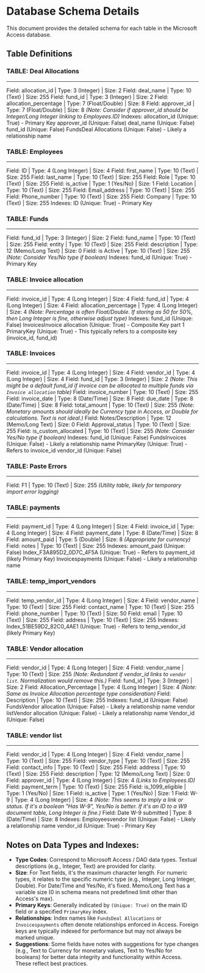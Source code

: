 # Database Schema Details

This document provides the detailed schema for each table in the Microsoft Access database.

## Table Definitions

### TABLE: Deal Allocations
-----------------------------
Field: allocation_id | Type: 3 (Integer) | Size: 2
Field: deal_name | Type: 10 (Text) | Size: 255
Field: fund_id | Type: 3 (Integer) | Size: 2
Field: allocation_percentage | Type: 7 (Float/Double) | Size: 8
Field: approver_id | Type: 7 (Float/Double) | Size: 8  *(Note: Consider if approver_id should be Integer/Long Integer linking to Employees.ID)*
Indexes:
  allocation_id (Unique: True) - Primary Key
  approver_id (Unique: False)
  deal_name (Unique: False)
  fund_id (Unique: False)
  FundsDeal Allocations (Unique: False) - Likely a relationship name

### TABLE: Employees
-----------------------------
Field: ID | Type: 4 (Long Integer) | Size: 4
Field: first_name | Type: 10 (Text) | Size: 255
Field: last_name | Type: 10 (Text) | Size: 255
Field: Role | Type: 10 (Text) | Size: 255
Field: is_active | Type: 1 (Yes/No) | Size: 1
Field: Location | Type: 10 (Text) | Size: 255
Field: Email_address | Type: 10 (Text) | Size: 255
Field: Phone_number | Type: 10 (Text) | Size: 255
Field: Company | Type: 10 (Text) | Size: 255
Indexes:
  ID (Unique: True) - Primary Key

### TABLE: Funds
-----------------------------
Field: fund_id | Type: 3 (Integer) | Size: 2
Field: fund_name | Type: 10 (Text) | Size: 255
Field: entity | Type: 10 (Text) | Size: 255
Field: description | Type: 12 (Memo/Long Text) | Size: 0
Field: is Active | Type: 10 (Text) | Size: 255 *(Note: Consider Yes/No type if boolean)*
Indexes:
  fund_id (Unique: True) - Primary Key

### TABLE: Invoice allocation
-----------------------------
Field: invoice_id | Type: 4 (Long Integer) | Size: 4
Field: fund_id | Type: 4 (Long Integer) | Size: 4
Field: allocation_percentage | Type: 4 (Long Integer) | Size: 4 *(Note: Percentage is often Float/Double. If storing as 50 for 50%, then Long Integer is fine, otherwise adjust type)*
Indexes:
  fund_id (Unique: False)
  InvoicesInvoice allocation (Unique: True) - Composite Key part 1
  PrimaryKey (Unique: True) - This typically refers to a composite key (invoice_id, fund_id)

### TABLE: Invoices
-----------------------------
Field: invoice_id | Type: 4 (Long Integer) | Size: 4
Field: vendor_id | Type: 4 (Long Integer) | Size: 4
Field: fund_id | Type: 3 (Integer) | Size: 2 *(Note: This might be a default fund_id if invoice can be allocated to multiple funds via `Invoice allocation` table)*
Field: invoice_number | Type: 10 (Text) | Size: 255
Field: invoice_date | Type: 8 (Date/Time) | Size: 8
Field: due_date | Type: 8 (Date/Time) | Size: 8
Field: total_amount | Type: 10 (Text) | Size: 255 *(Note: Monetary amounts should ideally be Currency type in Access, or Double for calculations. Text is not ideal.)*
Field: Notes/Description | Type: 12 (Memo/Long Text) | Size: 0
Field: Approval_status | Type: 10 (Text) | Size: 255
Field: is_custom_allocated | Type: 10 (Text) | Size: 255 *(Note: Consider Yes/No type if boolean)*
Indexes:
  fund_id (Unique: False)
  FundsInvoices (Unique: False) - Likely a relationship name
  PrimaryKey (Unique: True) - Refers to invoice_id
  vendor_id (Unique: False)

### TABLE: Paste Errors
-----------------------------
Field: F1 | Type: 10 (Text) | Size: 255 *(Utility table, likely for temporary import error logging)*

### TABLE: payments
-----------------------------
Field: payment_id | Type: 4 (Long Integer) | Size: 4
Field: invoice_id | Type: 4 (Long Integer) | Size: 4
Field: payment_date | Type: 8 (Date/Time) | Size: 8
Field: amount_paid | Type: 5 (Double) | Size: 8 *(Appropriate for currency)*
Field: notes | Type: 10 (Text) | Size: 255
Indexes:
  amount_paid (Unique: False)
  Index_F3A895D2_0D7C_4F5A (Unique: True) - Refers to payment_id (likely Primary Key)
  Invoicespayments (Unique: False) - Likely a relationship name

### TABLE: temp_import_vendors
-----------------------------
Field: temp_vendor_id | Type: 4 (Long Integer) | Size: 4
Field: vendor_name | Type: 10 (Text) | Size: 255
Field: contact_name | Type: 10 (Text) | Size: 255
Field: phone_number | Type: 10 (Text) | Size: 50
Field: email | Type: 10 (Text) | Size: 255
Field: address | Type: 10 (Text) | Size: 255
Indexes:
  Index_51BE59D2_82C0_4AE1 (Unique: True) - Refers to temp_vendor_id (likely Primary Key)

### TABLE: Vendor allocation
-----------------------------
Field: vendor_id | Type: 4 (Long Integer) | Size: 4
Field: vendor_name | Type: 10 (Text) | Size: 255 *(Note: Redundant if vendor_id links to `vendor list`. Normalization would remove this.)*
Field: fund_id | Type: 3 (Integer) | Size: 2
Field: Allocation_Percentage | Type: 4 (Long Integer) | Size: 4 *(Note: Same as Invoice Allocation percentage type consideration)*
Field: Description | Type: 10 (Text) | Size: 255
Indexes:
  fund_id (Unique: False)
  FundsVendor allocation (Unique: False) - Likely a relationship name
  vendor listVendor allocation (Unique: False) - Likely a relationship name
  Vendor_id (Unique: False)

### TABLE: vendor list
-----------------------------
Field: vendor_id | Type: 4 (Long Integer) | Size: 4
Field: vendor_name | Type: 10 (Text) | Size: 255
Field: vendor_type | Type: 10 (Text) | Size: 255
Field: contact_info | Type: 10 (Text) | Size: 255
Field: address | Type: 10 (Text) | Size: 255
Field: description | Type: 12 (Memo/Long Text) | Size: 0
Field: approver_id | Type: 4 (Long Integer) | Size: 4 *(Links to Employees.ID)*
Field: payment_term | Type: 10 (Text) | Size: 255
Field: is_1099_eligible | Type: 1 (Yes/No) | Size: 1
Field: is_active | Type: 1 (Yes/No) | Size: 1
Field: W-9 | Type: 4 (Long Integer) | Size: 4 *(Note: This seems to imply a link or status. If it's a boolean "Has W-9", Yes/No is better. If it's an ID to a W9 document table, Long Integer is fine.)*
Field: Date W-9 submitted | Type: 8 (Date/Time) | Size: 8
Indexes:
  Employeesvendor list (Unique: False) - Likely a relationship name
  vendor_id (Unique: True) - Primary Key

## Notes on Data Types and Indexes:
- **Type Codes**: Correspond to Microsoft Access / DAO data types. Textual descriptions (e.g., Integer, Text) are provided for clarity.
- **Size**: For Text fields, it's the maximum character length. For numeric types, it relates to the specific numeric type (e.g., Integer, Long Integer, Double). For Date/Time and Yes/No, it's fixed. Memo/Long Text has a variable size (0 in schema means not predefined limit other than Access's max).
- **Primary Keys**: Generally indicated by `(Unique: True)` on the main ID field or a specified `PrimaryKey` index.
- **Relationships**: Index names like `FundsDeal Allocations` or `Invoicespayments` often denote relationships enforced in Access. Foreign keys are typically indexed for performance but may not always be marked unique.
- **Suggestions**: Some fields have notes with suggestions for type changes (e.g., Text to Currency for monetary values, Text to Yes/No for booleans) for better data integrity and functionality within Access. These reflect best practices. 